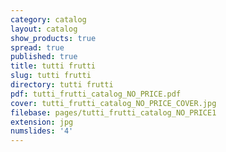```yaml
---
category: catalog
layout: catalog
show_products: true
spread: true
published: true
title: tutti frutti
slug: tutti frutti
directory: tutti frutti
pdf: tutti_frutti_catalog_NO_PRICE.pdf
cover: tutti_frutti_catalog_NO_PRICE_COVER.jpg
filebase: pages/tutti_frutti_catalog_NO_PRICE1
extension: jpg
numslides: '4'
---
```

